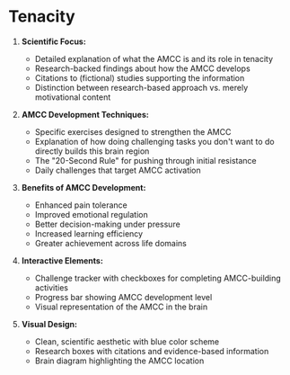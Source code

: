 # Tenacity

1. **Scientific Focus:**
   - Detailed explanation of what the AMCC is and its role in tenacity
   - Research-backed findings about how the AMCC develops
   - Citations to (fictional) studies supporting the information
   - Distinction between research-based approach vs. merely motivational content

2. **AMCC Development Techniques:**
   - Specific exercises designed to strengthen the AMCC
   - Explanation of how doing challenging tasks you don't want to do directly builds this brain region
   - The "20-Second Rule" for pushing through initial resistance
   - Daily challenges that target AMCC activation

3. **Benefits of AMCC Development:**
   - Enhanced pain tolerance
   - Improved emotional regulation
   - Better decision-making under pressure
   - Increased learning efficiency
   - Greater achievement across life domains

4. **Interactive Elements:**
   - Challenge tracker with checkboxes for completing AMCC-building activities
   - Progress bar showing AMCC development level
   - Visual representation of the AMCC in the brain

5. **Visual Design:**
   - Clean, scientific aesthetic with blue color scheme
   - Research boxes with citations and evidence-based information
   - Brain diagram highlighting the AMCC location